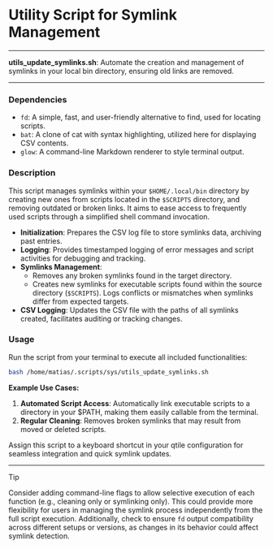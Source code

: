 # Utility Script for Symlink Management

---

**utils_update_symlinks.sh**: Automate the creation and management of symlinks in your local bin directory, ensuring old links are removed.

---

### Dependencies

- `fd`: A simple, fast, and user-friendly alternative to find, used for locating scripts.
- `bat`: A clone of cat with syntax highlighting, utilized here for displaying CSV contents.
- `glow`: A command-line Markdown renderer to style terminal output.

### Description

This script manages symlinks within your `$HOME/.local/bin` directory by creating new ones from scripts located in the `$SCRIPTS` directory, and removing outdated or broken links. It aims to ease access to frequently used scripts through a simplified shell command invocation.

- **Initialization**: Prepares the CSV log file to store symlinks data, archiving past entries.
- **Logging**: Provides timestamped logging of error messages and script activities for debugging and tracking.
- **Symlinks Management**: 
  - Removes any broken symlinks found in the target directory.
  - Creates new symlinks for executable scripts found within the source directory (`$SCRIPTS`). Logs conflicts or mismatches when symlinks differ from expected targets.
- **CSV Logging**: Updates the CSV file with the paths of all symlinks created, facilitates auditing or tracking changes.

### Usage

Run the script from your terminal to execute all included functionalities:

```bash
bash /home/matias/.scripts/sys/utils_update_symlinks.sh
```

**Example Use Cases:**

1. **Automated Script Access**: Automatically link executable scripts to a directory in your $PATH, making them easily callable from the terminal.
2. **Regular Cleaning**: Removes broken symlinks that may result from moved or deleted scripts.

Assign this script to a keyboard shortcut in your qtile configuration for seamless integration and quick symlink updates.

---

> [!TIP]
> Consider adding command-line flags to allow selective execution of each function (e.g., cleaning only or symlinking only). This could provide more flexibility for users in managing the symlink process independently from the full script execution. Additionally, check to ensure `fd` output compatibility across different setups or versions, as changes in its behavior could affect symlink detection.